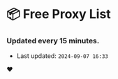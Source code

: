 # :package: Free Proxy List
### Updated every 15 minutes.

- Last updated: `2024-09-07 16:33`

:heart:
